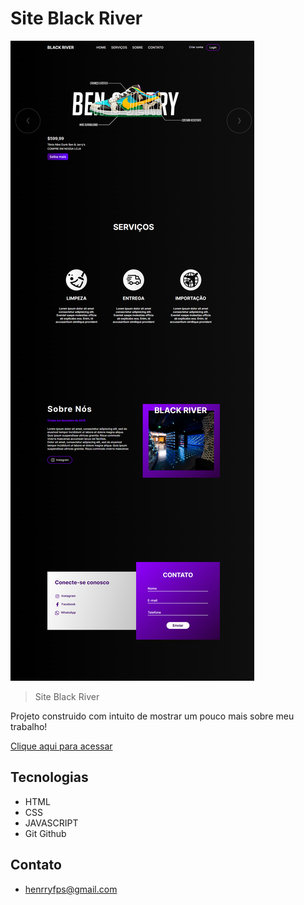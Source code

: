 # Site Black River

![preview](./.github/henryzxp1dev.github.io_nwl_.png)

>Site Black River

Projeto construido com intuito de mostrar um pouco mais sobre meu trabalho!

[Clique aqui para acessar](https://henryzxp1dev.github.io/site-blackriver/)

## Tecnologias

- HTML
- CSS
- JAVASCRIPT
- Git Github

## Contato

- henrryfps@gmail.com